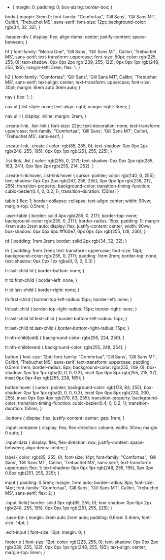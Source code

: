 - {
  margin: 0;
  padding: 0;
  box-sizing: border-box;
  }

body {
margin: 3rem 0;
font-family: "Comfortaa", 'Gill Sans', 'Gill Sans MT', Calibri, 'Trebuchet MS', sans-serif;
font-size: 12pt;
background-color: rgb(34, 32, 32);
}

.header-div {
display: flex;
align-items: center;
justify-content: space-between;
}

h1 {
font-family: "Moirai One", 'Gill Sans', 'Gill Sans MT', Calibri, 'Trebuchet MS', sans-serif;
text-transform: uppercase;
font-size: 50pt;
color: rgb(225, 255, 0);
text-shadow: 0px 0px 2px rgb(239, 255, 122), 0px 0px 1px rgb(248, 255, 195);
margin-left: 5rem;
flex: 1;
}

h2 {
font-family: "Comfortaa", 'Gill Sans', 'Gill Sans MT', Calibri, 'Trebuchet MS', sans-serif;
text-align: center;
text-transform: uppercase;
font-size: 30pt;
margin: 6rem auto 3rem auto;
}

nav {
flex: 1;
}

nav ul {
list-style: none;
text-align: right;
margin-right: 3rem;
}

nav ul li {
display: inline;
margin: 2rem;
}

.create-link,
.list-link {
font-size: 22pt;
text-decoration: none;
text-transform: uppercase;
font-family: "Comfortaa", 'Gill Sans', 'Gill Sans MT', Calibri, 'Trebuchet MS', sans-serif;
}

.create-link,
.create {
color: rgb(85, 255, 0);
text-shadow: 0px 0px 2px rgb(248, 255, 195), 0px 0px 1px rgb(251, 255, 225);
}

.list-link,
.list {
color: rgb(255, 0, 217);
text-shadow: 0px 0px 2px rgb(255, 163, 241), 0px 0px 2px rgb(255, 214, 252);
}

.create-link:hover,
.list-link:hover {
cursor: pointer;
color: rgb(140, 0, 255);
text-shadow: 0px 0px 2px rgb(247, 236, 255), 0px 0px 1px rgb(236, 212, 255);
transition-property: background-color;
transition-timing-function: cubic-bezier(0.4, 0, 0.2, 1);
transition-duration: 150ms;
}

table {
flex: 1;
border-collapse: collapse;
text-align: center;
width: 90vw;
margin-top: 0.5rem;
}

.user-table {
border: solid 4px rgb(255, 0, 217);
border-top: none;
background-color: rgb(255, 0, 217);
border-radius: 15px;
padding: 0;
margin: 4rem auto 2rem auto;
display: flex;
justify-content: center;
width: 90vw;
box-shadow: 0px 0px 6px #ff60e7, 0px 0px 4px rgb(255, 128, 236);
}

td {
padding: 1rem 2rem;
border: solid 2px rgb(34, 32, 32);
}

th {
padding: 1rem 2rem;
text-transform: uppercase;
font-size: 14pt;
background-color: rgb(255, 0, 217);
padding: 1rem 2rem;
border-top: none;
text-shadow: 0px 0px 1px rgba(0, 0, 0, 0.3)
}

tr:last-child td {
border-bottom: none;
}

tr td:first-child {
border-left: none;
}

tr td:last-child {
border-right: none;
}

th:first-child {
border-top-left-radius: 15px;
border-left: none;
}

th:last-child {
border-top-right-radius: 15px;
border-right: none;
}

tr:last-child td:first-child {
border-bottom-left-radius: 15px;
}

tr:last-child td:last-child {
border-bottom-right-radius: 15px;
}

tr:nth-child(odd) {
background-color: rgb(255, 224, 250);
}

tr:nth-child(even) {
background-color: rgb(255, 248, 254);
}

button {
font-size: 12pt;
font-family: "Comfortaa", 'Gill Sans', 'Gill Sans MT', Calibri, 'Trebuchet MS', sans-serif;
text-transform: uppercase;
padding: 0.5rem 1rem;
border-radius: 8px;
background-color: rgb(255, 149, 0);
box-shadow: 0px 1px 1px rgba(0, 0, 0, 0.3), inset 0px 0px 8px rgb(255, 215, 37), inset 0px 0px 4px rgb(255, 238, 165);
}

button:hover {
cursor: pointer;
background-color: rgb(178, 83, 255);
box-shadow: 0px 1px 1px rgba(0, 0, 0, 0.3), inset 0px 0px 8px rgb(230, 200, 255), inset 0px 0px 4px rgb(178, 83, 255);
transition-property: background-color;
transition-timing-function: cubic-bezier(0.4, 0, 0.2, 1);
transition-duration: 150ms;
}

.buttons {
display: flex;
justify-content: center;
gap: 1rem;
}

.input-container {
display: flex;
flex-direction: column;
width: 30vw;
margin: 0 auto;
}

.input-data {
display: flex;
flex-direction: row;
justify-content: space-between;
align-items: center;
}

label {
color: rgb(85, 255, 0);
font-size: 14pt;
font-family: "Comfortaa", 'Gill Sans', 'Gill Sans MT', Calibri, 'Trebuchet MS', sans-serif;
text-transform: uppercase;
flex: 1;
text-shadow: 0px 0px 1px rgb(248, 255, 195), 0px 0px 0.8px rgb(251, 255, 225);
}

input {
padding: 0.5rem;
margin: 1rem auto;
border-radius: 8px;
font-size: 14pt;
font-family: "Comfortaa", 'Gill Sans', 'Gill Sans MT', Calibri, 'Trebuchet MS', sans-serif;
flex: 2;
}

.input-field{
border: solid 3px rgb(85, 255, 0);
box-shadow: 0px 0px 2px rgb(248, 255, 195), 0px 0px 1px rgb(251, 255, 225);
}

.save-btn {
margin: 3rem auto 2rem auto;
padding: 0.6rem 3.4rem;
font-size: 14pt;
}

.edit-input {
font-size: 12pt;
margin: 0;
}

footer p {
font-size: 12pt;
color: rgb(225, 255, 0);
text-shadow: 0px 0px 2px rgb(239, 255, 122), 0px 0px 1px rgb(248, 255, 195);
text-align: center;
margin-top: 6rem;
}
